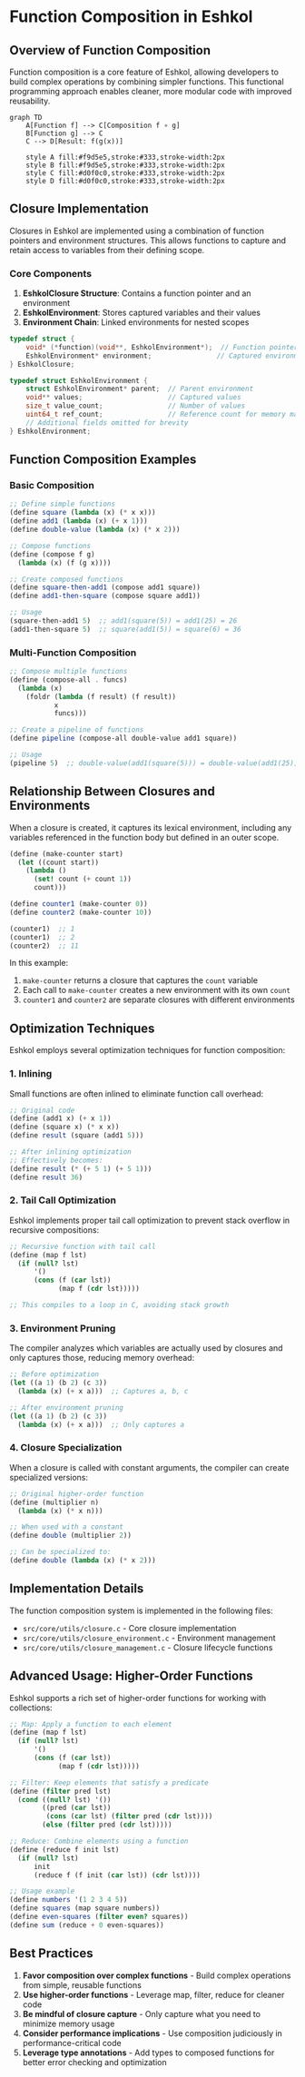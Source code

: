 # Function Composition in Eshkol

## Overview of Function Composition

Function composition is a core feature of Eshkol, allowing developers to build complex operations by combining simpler functions. This functional programming approach enables cleaner, more modular code with improved reusability.

```mermaid
graph TD
    A[Function f] --> C[Composition f ∘ g]
    B[Function g] --> C
    C --> D[Result: f(g(x))]
    
    style A fill:#f9d5e5,stroke:#333,stroke-width:2px
    style B fill:#f9d5e5,stroke:#333,stroke-width:2px
    style C fill:#d0f0c0,stroke:#333,stroke-width:2px
    style D fill:#d0f0c0,stroke:#333,stroke-width:2px
```

## Closure Implementation

Closures in Eshkol are implemented using a combination of function pointers and environment structures. This allows functions to capture and retain access to variables from their defining scope.

### Core Components

1. **EshkolClosure Structure**: Contains a function pointer and an environment
2. **EshkolEnvironment**: Stores captured variables and their values
3. **Environment Chain**: Linked environments for nested scopes

```c
typedef struct {
    void* (*function)(void**, EshkolEnvironment*);  // Function pointer
    EshkolEnvironment* environment;                // Captured environment
} EshkolClosure;

typedef struct EshkolEnvironment {
    struct EshkolEnvironment* parent;  // Parent environment
    void** values;                     // Captured values
    size_t value_count;                // Number of values
    uint64_t ref_count;                // Reference count for memory management
    // Additional fields omitted for brevity
} EshkolEnvironment;
```

## Function Composition Examples

### Basic Composition

```scheme
;; Define simple functions
(define square (lambda (x) (* x x)))
(define add1 (lambda (x) (+ x 1)))
(define double-value (lambda (x) (* x 2)))

;; Compose functions
(define (compose f g)
  (lambda (x) (f (g x))))

;; Create composed functions
(define square-then-add1 (compose add1 square))
(define add1-then-square (compose square add1))

;; Usage
(square-then-add1 5)  ;; add1(square(5)) = add1(25) = 26
(add1-then-square 5)  ;; square(add1(5)) = square(6) = 36
```

### Multi-Function Composition

```scheme
;; Compose multiple functions
(define (compose-all . funcs)
  (lambda (x)
    (foldr (lambda (f result) (f result)) 
           x 
           funcs)))

;; Create a pipeline of functions
(define pipeline (compose-all double-value add1 square))

;; Usage
(pipeline 5)  ;; double-value(add1(square(5))) = double-value(add1(25)) = double-value(26) = 52
```

## Relationship Between Closures and Environments

When a closure is created, it captures its lexical environment, including any variables referenced in the function body but defined in an outer scope.

```scheme
(define (make-counter start)
  (let ((count start))
    (lambda ()
      (set! count (+ count 1))
      count)))

(define counter1 (make-counter 0))
(define counter2 (make-counter 10))

(counter1)  ;; 1
(counter1)  ;; 2
(counter2)  ;; 11
```

In this example:
1. `make-counter` returns a closure that captures the `count` variable
2. Each call to `make-counter` creates a new environment with its own `count`
3. `counter1` and `counter2` are separate closures with different environments

## Optimization Techniques

Eshkol employs several optimization techniques for function composition:

### 1. Inlining

Small functions are often inlined to eliminate function call overhead:

```scheme
;; Original code
(define (add1 x) (+ x 1))
(define (square x) (* x x))
(define result (square (add1 5)))

;; After inlining optimization
;; Effectively becomes:
(define result (* (+ 5 1) (+ 5 1)))
(define result 36)
```

### 2. Tail Call Optimization

Eshkol implements proper tail call optimization to prevent stack overflow in recursive compositions:

```scheme
;; Recursive function with tail call
(define (map f lst)
  (if (null? lst)
      '()
      (cons (f (car lst))
            (map f (cdr lst)))))

;; This compiles to a loop in C, avoiding stack growth
```

### 3. Environment Pruning

The compiler analyzes which variables are actually used by closures and only captures those, reducing memory overhead:

```scheme
;; Before optimization
(let ((a 1) (b 2) (c 3))
  (lambda (x) (+ x a)))  ;; Captures a, b, c

;; After environment pruning
(let ((a 1) (b 2) (c 3))
  (lambda (x) (+ x a)))  ;; Only captures a
```

### 4. Closure Specialization

When a closure is called with constant arguments, the compiler can create specialized versions:

```scheme
;; Original higher-order function
(define (multiplier n)
  (lambda (x) (* x n)))

;; When used with a constant
(define double (multiplier 2))

;; Can be specialized to:
(define double (lambda (x) (* x 2)))
```

## Implementation Details

The function composition system is implemented in the following files:

- `src/core/utils/closure.c` - Core closure implementation
- `src/core/utils/closure_environment.c` - Environment management
- `src/core/utils/closure_management.c` - Closure lifecycle functions

## Advanced Usage: Higher-Order Functions

Eshkol supports a rich set of higher-order functions for working with collections:

```scheme
;; Map: Apply a function to each element
(define (map f lst)
  (if (null? lst)
      '()
      (cons (f (car lst))
            (map f (cdr lst)))))

;; Filter: Keep elements that satisfy a predicate
(define (filter pred lst)
  (cond ((null? lst) '())
        ((pred (car lst))
         (cons (car lst) (filter pred (cdr lst))))
        (else (filter pred (cdr lst)))))

;; Reduce: Combine elements using a function
(define (reduce f init lst)
  (if (null? lst)
      init
      (reduce f (f init (car lst)) (cdr lst))))

;; Usage example
(define numbers '(1 2 3 4 5))
(define squares (map square numbers))
(define even-squares (filter even? squares))
(define sum (reduce + 0 even-squares))
```

## Best Practices

1. **Favor composition over complex functions** - Build complex operations from simple, reusable functions
2. **Use higher-order functions** - Leverage map, filter, reduce for cleaner code
3. **Be mindful of closure capture** - Only capture what you need to minimize memory usage
4. **Consider performance implications** - Use composition judiciously in performance-critical code
5. **Leverage type annotations** - Add types to composed functions for better error checking and optimization
